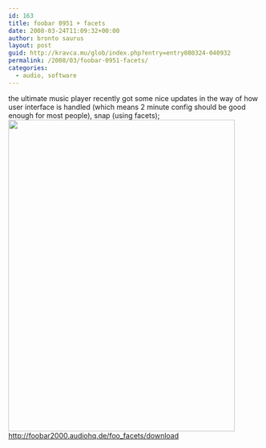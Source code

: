 ```yaml
---
id: 163
title: foobar 0951 + facets
date: 2008-03-24T11:09:32+00:00
author: bronto saurus
layout: post
guid: http://kravca.mu/glob/index.php?entry=entry080324-040932
permalink: /2008/03/foobar-0951-facets/
categories:
  - audio, software
---
```

the ultimate music player recently got some nice updates in the way of how user interface is handled (which means 2 minute config should be good enough for most people), snap (using facets);  
<img src="/images/foobar0951withFacets.jpg" width="452" height="621" border="0" alt="" />  
<a href="http://foobar2000.audiohq.de/foo_facets/download" target="_blank" >http://foobar2000.audiohq.de/foo_facets/download</a>